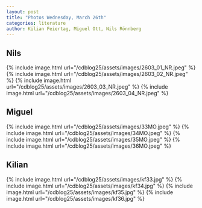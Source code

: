 ```yaml
---
layout: post
title: "Photos Wednesday, March 26th"
categories: literature
author: Kilian Feiertag, Miguel Ott, Nils Rönnberg
---
```


## Nils
{% include image.html url="/cdblog25/assets/images/2603_01_NR.jpeg" %}
{% include image.html url="/cdblog25/assets/images/2603_02_NR.jpeg" %}
{% include image.html url="/cdblog25/assets/images/2603_03_NR.jpeg" %}
{% include image.html url="/cdblog25/assets/images/2603_04_NR.jpeg" %}

## Miguel
{% include image.html url="/cdblog25/assets/images/33MO.jpeg" %}
{% include image.html url="/cdblog25/assets/images/34MO.jpeg" %}
{% include image.html url="/cdblog25/assets/images/35MO.jpeg" %}
{% include image.html url="/cdblog25/assets/images/36MO.jpeg" %}

## Kilian
{% include image.html url="/cdblog25/assets/images/kf33.jpg" %}
{% include image.html url="/cdblog25/assets/images/kf34.jpg" %}
{% include image.html url="/cdblog25/assets/images/kf35.jpg" %}
{% include image.html url="/cdblog25/assets/images/kf36.jpg" %}